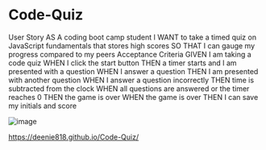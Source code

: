 # Code-Quiz
User Story
AS A coding boot camp student
I WANT to take a timed quiz on JavaScript fundamentals that stores high scores
SO THAT I can gauge my progress compared to my peers
Acceptance Criteria
GIVEN I am taking a code quiz
WHEN I click the start button
THEN a timer starts and I am presented with a question
WHEN I answer a question
THEN I am presented with another question
WHEN I answer a question incorrectly
THEN time is subtracted from the clock
WHEN all questions are answered or the timer reaches 0
THEN the game is over
WHEN the game is over
THEN I can save my initials and score

![image](https://user-images.githubusercontent.com/99102981/161471374-ca0f6514-5cc4-46b6-b2bf-a84ac631a65a.png)



https://deenie818.github.io/Code-Quiz/

